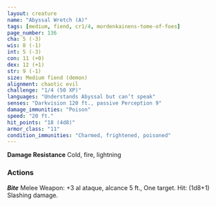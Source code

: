 ```yaml
---
layout: creature
name: "Abyssal Wretch (A)"
tags: [medium, fiend, cr1/4, mordenkainens-tome-of-foes]
page_number: 136
cha: 5 (-3)
wis: 8 (-1)
int: 5 (-3)
con: 11 (+0)
dex: 12 (+1)
str: 9 (-1)
size: Medium fiend (demon)
alignment: chaotic evil
challenge: "1/4 (50 XP)"
languages: "Understands Abyssal but can’t speak"
senses: "Darkvision 120 ft., passive Perception 9"
damage_immunities: "Poison"
speed: "20 ft."
hit_points: "18 (4d8)"
armor_class: "11"
condition_immunities: "Charmed, frightened, poisoned"
---
```


**Damage Resistance** Cold, fire, lightning


### Actions

***Bite*** Melee Weapon: +3 al ataque, alcance 5 ft., One target. Hit: (1d8+1) Slashing damage.